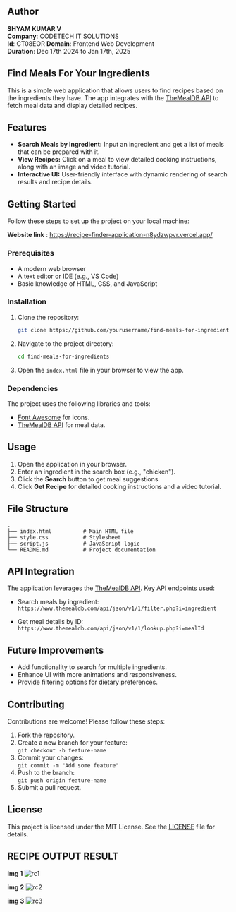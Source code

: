 ## Author
**SHYAM KUMAR V**  
**Company**: CODETECH IT SOLUTIONS  
**Id**: CT08EOR 
**Domain**: Frontend Web Development  
**Duration**: Dec 17th 2024 to Jan 17th, 2025


## Find Meals For Your Ingredients

This is a simple web application that allows users to find recipes based on the ingredients they have. The app integrates with the [TheMealDB API](https://www.themealdb.com/) to fetch meal data and display detailed recipes.

## Features

- **Search Meals by Ingredient:** Input an ingredient and get a list of meals that can be prepared with it.
- **View Recipes:** Click on a meal to view detailed cooking instructions, along with an image and video tutorial.
- **Interactive UI:** User-friendly interface with dynamic rendering of search results and recipe details.


## Getting Started

Follow these steps to set up the project on your local machine: 

**Website link** : https://recipe-finder-application-n8ydzwpvr.vercel.app/


### Prerequisites

- A modern web browser
- A text editor or IDE (e.g., VS Code)
- Basic knowledge of HTML, CSS, and JavaScript

### Installation

1. Clone the repository:

   ```bash
   git clone https://github.com/yourusername/find-meals-for-ingredients.git
   ```

2. Navigate to the project directory:

   ```bash
   cd find-meals-for-ingredients
   ```

3. Open the `index.html` file in your browser to view the app.

### Dependencies

The project uses the following libraries and tools:
- [Font Awesome](https://fontawesome.com/) for icons.
- [TheMealDB API](https://www.themealdb.com/) for meal data.

## Usage

1. Open the application in your browser.
2. Enter an ingredient in the search box (e.g., "chicken").
3. Click the **Search** button to get meal suggestions.
4. Click **Get Recipe** for detailed cooking instructions and a video tutorial.

## File Structure

```
.
├── index.html          # Main HTML file
├── style.css           # Stylesheet
├── script.js           # JavaScript logic
└── README.md           # Project documentation
```

## API Integration

The application leverages the [TheMealDB API](https://www.themealdb.com/api.php). Key API endpoints used:

- Search meals by ingredient:  
  `https://www.themealdb.com/api/json/v1/1/filter.php?i=ingredient`

- Get meal details by ID:  
  `https://www.themealdb.com/api/json/v1/1/lookup.php?i=mealId`


## Future Improvements

- Add functionality to search for multiple ingredients.
- Enhance UI with more animations and responsiveness.
- Provide filtering options for dietary preferences.

## Contributing

Contributions are welcome! Please follow these steps:

1. Fork the repository.
2. Create a new branch for your feature:  
   `git checkout -b feature-name`
3. Commit your changes:  
   `git commit -m "Add some feature"`
4. Push to the branch:  
   `git push origin feature-name`
5. Submit a pull request.

## License
This project is licensed under the MIT License. See the [LICENSE](LICENSE) file for details.


## RECIPE OUTPUT RESULT
**img 1**
![rc1](https://github.com/user-attachments/assets/7cac385c-4f5a-4f98-8ea6-e2e2a874be53) 

**img 2**
![rc2](https://github.com/user-attachments/assets/c5e82d65-cd61-49b1-bc75-52202764da00) 

**img 3**
![rc3](https://github.com/user-attachments/assets/679f87dc-e751-4d67-b913-e863e91721bf)


